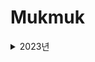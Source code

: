 # Mukmuk

<details>
<summary>2023년</summary>
<details>
<summary>4월</summary>
<details>
<summary>17일</summary>
<div markdown="1">
2023년 4월 17일 [알고리즘 - 수학] : https://velog.io/@rosesua318/23%EB%85%84-4%EC%9B%94-17%EC%9D%BC-%EC%95%8C%EA%B3%A0%EB%A6%AC%EC%A6%98
</div>
</details>

<details>
<summary>18일</summary>
<div markdown="1">
2023년 4월 18일 [알고리즘 - 수학] : https://velog.io/@rosesua318/23%EB%85%84-4%EC%9B%94-18%EC%9D%BC-%EC%95%8C%EA%B3%A0%EB%A6%AC%EC%A6%98-%EC%88%98%ED%95%99
</div>
</details>

<details>
<summary>19일</summary>
<div markdown="1">
2023년 4월 19일 [알고리즘 - 수학] : https://velog.io/@rosesua318/23%EB%85%84-4%EC%9B%94-19%EC%9D%BC-%EC%95%8C%EA%B3%A0%EB%A6%AC%EC%A6%98-%EC%88%98%ED%95%99
</div>
</details>

<details>
<summary>20일</summary>
<div markdown="1">
2023년 4월 20일 [알고리즘 - 수학] : https://velog.io/@rosesua318/23%EB%85%84-4%EC%9B%94-20%EC%9D%BC-%EC%95%8C%EA%B3%A0%EB%A6%AC%EC%A6%98-%EC%88%98%ED%95%99
</div>
</details>

<details>
<summary>21일</summary>
<div markdown="1">
2023년 4월 21일 [알고리즘 - 수학] : https://velog.io/@rosesua318/23%EB%85%84-4%EC%9B%94-21%EC%9D%BC-%EC%95%8C%EA%B3%A0%EB%A6%AC%EC%A6%98-%EC%88%98%ED%95%99
</div>
</details>

<details>
<summary>24일</summary>
<div markdown="1">
2023년 4월 24일 [알고리즘 - 자료구조] : https://velog.io/@rosesua318/23%EB%85%84-4%EC%9B%94-24%EC%9D%BC
</div>
</details>

<details>
<summary>25일</summary>
<div markdown="1">
2023년 4월 25일 [알고리즘 - 자료구조] : https://velog.io/@rosesua318/23%EB%85%84-4%EC%9B%94-24%EC%9D%BC-%EC%95%8C%EA%B3%A0%EB%A6%AC%EC%A6%98-%EC%9E%90%EB%A3%8C%EA%B5%AC%EC%A1%B0
</div>
</details>

<details>
<summary>26일</summary>
<div markdown="1">
2023년 4월 26일 [알고리즘 - 자료구조] : https://velog.io/@rosesua318/23%EB%85%84-4%EC%9B%94-25%EC%9D%BC-%EC%95%8C%EA%B3%A0%EB%A6%AC%EC%A6%98-%EC%9E%90%EB%A3%8C%EA%B5%AC%EC%A1%B0
</div>
</details>

<details>
<summary>27일</summary>
<div markdown="1">
2023년 4월 27일 [알고리즘 - 자료구조] : https://velog.io/@rosesua318/23%EB%85%84-4%EC%9B%94-27%EC%9D%BC-%EC%95%8C%EA%B3%A0%EB%A6%AC%EC%A6%98-%EC%9E%90%EB%A3%8C%EA%B5%AC%EC%A1%B0
</div>
</details>

<details>
<summary>28일</summary>
<div markdown="1">
2023년 4월 28일 [알고리즘 - 자료구조] : https://velog.io/@rosesua318/23%EB%85%84-4%EC%9B%94-28%EC%9D%BC-%EC%95%8C%EA%B3%A0%EB%A6%AC%EC%A6%98-%EC%9E%90%EB%A3%8C%EA%B5%AC%EC%A1%B0
</div>
</details>

<details>
<summary>29일</summary>
<div markdown="1">
2023년 4월 29일 [알고리즘 - 자료구조] : https://velog.io/@rosesua318/23%EB%85%84-4%EC%9B%94-29%EC%9D%BC-%EC%95%8C%EA%B3%A0%EB%A6%AC%EC%A6%98-%EC%9E%90%EB%A3%8C%EA%B5%AC%EC%A1%B0
</details>

<details>
<summary>30일</summary>
<div markdown="1">
2023년 4월 30일 [알고리즘 - 자료구조] : https://velog.io/@rosesua318/23%EB%85%84-4%EC%9B%94-30%EC%9D%BC-%EC%95%8C%EA%B3%A0%EB%A6%AC%EC%A6%98-%EC%9E%90%EB%A3%8C%EA%B5%AC%EC%A1%B0
</details>
</details>

<details>
<summary>5월</summary>
<details>
<summary>1일</summary>
<div markdown="1">
2023년 5월 1일 [알고리즘 - 자료구조] : https://velog.io/@rosesua318/23%EB%85%84-5%EC%9B%94-1%EC%9D%BC
</div>
</details>

<details>
<summary>2일</summary>
<div markdown="1">
2023년 5월 2일 [알고리즘 - 자료구조] : https://velog.io/@rosesua318/23%EB%85%84-5%EC%9B%94-2%EC%9D%BC-%EC%95%8C%EA%B3%A0%EB%A6%AC%EC%A6%98-%EC%9E%90%EB%A3%8C%EA%B5%AC%EC%A1%B0
</div>
</details>

<details>
<summary>3일</summary>
<div markdown="1">
2023년 5월 3일 [알고리즘 - 자료구조] : https://velog.io/@rosesua318/23%EB%85%84-5%EC%9B%94-3%EC%9D%BC-%EC%95%8C%EA%B3%A0%EB%A6%AC%EC%A6%98-%EC%9E%90%EB%A3%8C%EA%B5%AC%EC%A1%B0
</div>
</details>
  
<details>
<summary>4일</summary>
<div markdown="1">
2023년 5월 4일 [알고리즘 - 자료구조] : https://velog.io/@rosesua318/23%EB%85%84-5%EC%9B%94-4%EC%9D%BC-%EC%95%8C%EA%B3%A0%EB%A6%AC%EC%A6%98-%EC%9E%90%EB%A3%8C%EA%B5%AC%EC%A1%B0
</div>
</details>

<details>
<summary>5일</summary>
<div markdown="1">
2023년 5월 5일 [알고리즘 - 자료구조] : https://velog.io/@rosesua318/23%EB%85%84-5%EC%9B%94-5%EC%9D%BC-%EC%95%8C%EA%B3%A0%EB%A6%AC%EC%A6%98-%EC%9E%90%EB%A3%8C%EA%B5%AC%EC%A1%B0
</div>
</details>

<details>
<summary>8일</summary>
<div markdown="1">
2023년 5월 8일 [알고리즘 - DP] : https://velog.io/@rosesua318/23%EB%85%84-5%EC%9B%94-8%EC%9D%BC-%EC%95%8C%EA%B3%A0%EB%A6%AC%EC%A6%98-DP
</div>
</details>

<details>
<summary>9일</summary>
<div markdown="1">
2023년 5월 9일 [알고리즘 - DP] : https://velog.io/@rosesua318/23%EB%85%84-5%EC%9B%94-9%EC%9D%BC-%EC%95%8C%EA%B3%A0%EB%A6%AC%EC%A6%98-DP
</div>
</details>
  
<details>
<summary>10일</summary>
<div markdown="1">
2023년 5월 10일 [알고리즘 - DP] : https://velog.io/@rosesua318/23%EB%85%84-5%EC%9B%94-10%EC%9D%BC-%EC%95%8C%EA%B3%A0%EB%A6%AC%EC%A6%98-DP
</div>
</details>

<details>
<summary>11일</summary>
<div markdown="1">
2023년 5월 11일 [알고리즘 - DP] : https://velog.io/@rosesua318/23%EB%85%84-5%EC%9B%94-11%EC%9D%BC-%EC%95%8C%EA%B3%A0%EB%A6%AC%EC%A6%98-DP
</div>
</details>
  
<details>
<summary>12일</summary>
<div markdown="1">
2023년 5월 12일 [알고리즘 - DP] : https://velog.io/@rosesua318/23%EB%85%84-5%EC%9B%94-12%EC%9D%BC-%EC%95%8C%EA%B3%A0%EB%A6%AC%EC%A6%98-DP
</div>
</details>
  
<details>
<summary>15일</summary>
<div markdown="1">
2023년 5월 15일 [알고리즘 - DP] : https://velog.io/@rosesua318/23%EB%85%84-5%EC%9B%94-15%EC%9D%BC-%EC%95%8C%EA%B3%A0%EB%A6%AC%EC%A6%98-DP
</div>
</details>
  
<details>
<summary>16일</summary>
<div markdown="1">
2023년 5월 16일 [알고리즘 - DP] : https://velog.io/@rosesua318/23%EB%85%84-5%EC%9B%94-16%EC%9D%BC-%EC%95%8C%EA%B3%A0%EB%A6%AC%EC%A6%98-DP
</div>
</details>
  
<details>
<summary>17일</summary>
<div markdown="1">
2023년 5월 17일 [알고리즘 - DP] : https://velog.io/@rosesua318/23%EB%85%84-5%EC%9B%94-17%EC%9D%BC-%EC%95%8C%EA%B3%A0%EB%A6%AC%EC%A6%98-DP
</div>
</details>
  
<details>
<summary>18일</summary>
<div markdown="1">
2023년 5월 18일 [알고리즘 - DP] : https://velog.io/@rosesua318/23%EB%85%84-5%EC%9B%94-18%EC%9D%BC-%EC%95%8C%EA%B3%A0%EB%A6%AC%EC%A6%98-DP
</div>
</details>
  
<details>
<summary>19일</summary>
<div markdown="1">
2023년 5월 19일 [알고리즘 - DP] : https://velog.io/@rosesua318/23%EB%85%84-5%EC%9B%94-19%EC%9D%BC-%EC%95%8C%EA%B3%A0%EB%A6%AC%EC%A6%98-DP
</div>
</details>
  
<details>
<summary>22일</summary>
<div markdown="1">
2023년 5월 22일 [알고리즘 - 완탐] : https://velog.io/@rosesua318/23%EB%85%84-5%EC%9B%94-22%EC%9D%BC-%EC%95%8C%EA%B3%A0%EB%A6%AC%EC%A6%98-%EC%99%84%ED%83%90
</div>
</details>
  
<details>
<summary>23일</summary>
<div markdown="1">
2023년 5월 23일 [알고리즘 - 완탐] : https://velog.io/@rosesua318/23%EB%85%84-5%EC%9B%94-23%EC%9D%BC-%EC%95%8C%EA%B3%A0%EB%A6%AC%EC%A6%98-%EC%99%84%ED%83%90 
</div>
</details>
  
<details>
<summary>24일</summary>
<div markdown="1">
2023년 5월 24일 [알고리즘 - 완탐] : https://velog.io/@rosesua318/23%EB%85%84-5%EC%9B%94-24%EC%9D%BC-%EC%95%8C%EA%B3%A0%EB%A6%AC%EC%A6%98-%EC%99%84%ED%83%90 
</div>
</details>
  
<details>
<summary>26일</summary>
<div markdown="1">
2023년 5월 26일 [알고리즘 - 완탐] : https://velog.io/@rosesua318/23%EB%85%84-5%EC%9B%94-26%EC%9D%BC-%EC%95%8C%EA%B3%A0%EB%A6%AC%EC%A6%98-%EC%99%84%ED%83%90
</div>
</details>
  
<details>
<summary>27일</summary>
<div markdown="1">
2023년 5월 27일 (1) [알고리즘 - 완탐] : https://velog.io/@rosesua318/23%EB%85%84-5%EC%9B%94-27%EC%9D%BC-1-%EC%95%8C%EA%B3%A0%EB%A6%AC%EC%A6%98-%EC%99%84%ED%83%90
</div>
<div markdown="1">
2023년 5월 27일 (2) [알고리즘 - 완탐] : https://velog.io/@rosesua318/23%EB%85%84-5%EC%9B%94-27%EC%9D%BC-2-%EC%95%8C%EA%B3%A0%EB%A6%AC%EC%A6%98-%EC%99%84%ED%83%90
</div>
</details>
  
<details>
<summary>28일</summary>
<div markdown="1">
2023년 5월 28일 (1) [알고리즘 - 완탐] : https://velog.io/@rosesua318/23%EB%85%84-5%EC%9B%94-28%EC%9D%BC-1-%EC%95%8C%EA%B3%A0%EB%A6%AC%EC%A6%98-%EC%99%84%ED%83%90
</div>
<div markdown="1">
2023년 5월 28일 (2) [알고리즘 - 완탐] : https://velog.io/@rosesua318/23%EB%85%84-5%EC%9B%94-28%EC%9D%BC-2-%EC%95%8C%EA%B3%A0%EB%A6%AC%EC%A6%98-%EC%99%84%ED%83%90
</div>
</details>

</details>
  
<details>
<summary>6월</summary>
<details>
<summary>12일</summary>
<div markdown="1">
2023년 6월 12일 [알고리즘 - 그래프] : https://velog.io/@rosesua318/23%EB%85%84-6%EC%9B%94-12%EC%9D%BC-%EC%95%8C%EA%B3%A0%EB%A6%AC%EC%A6%98-%EA%B7%B8%EB%9E%98%ED%94%84
</div>
</details>

<details>
<summary>13일</summary>
<div markdown="1">
2023년 6월 13일 [알고리즘 - 그래프] : https://velog.io/@rosesua318/23%EB%85%84-6%EC%9B%94-13%EC%9D%BC-%EC%95%8C%EA%B3%A0%EB%A6%AC%EC%A6%98-%EA%B7%B8%EB%9E%98%ED%94%84
</div>
</details>
  
<details>
<summary>14일</summary>
<div markdown="1">
2023년 6월 14일 [알고리즘 - 그래프] : https://velog.io/@rosesua318/23%EB%85%84-6%EC%9B%94-14%EC%9D%BC-%EC%95%8C%EA%B3%A0%EB%A6%AC%EC%A6%98-%EA%B7%B8%EB%9E%98%ED%94%84
</div>
</details>
  
<details>
<summary>15일</summary>
<div markdown="1">
2023년 6월 15일 [알고리즘 - 그래프] : https://velog.io/@rosesua318/23%EB%85%84-6%EC%9B%94-15%EC%9D%BC-%EC%95%8C%EA%B3%A0%EB%A6%AC%EC%A6%98-%EA%B7%B8%EB%9E%98%ED%94%84
</div>
</details>
  
<details>
<summary>16일</summary>
<div markdown="1">
2023년 6월 16일 [알고리즘 - BFS] : https://velog.io/@rosesua318/23%EB%85%84-6%EC%9B%94-16%EC%9D%BC-%EC%95%8C%EA%B3%A0%EB%A6%AC%EC%A6%98-%EA%B7%B8%EB%9E%98%ED%94%84
</div>
</details>

<details>
<summary>17일</summary>
<div markdown="1">
2023년 6월 17일 [알고리즘 - BFS] : https://velog.io/@rosesua318/23%EB%85%84-6%EC%9B%94-17%EC%9D%BC-%EC%95%8C%EA%B3%A0%EB%A6%AC%EC%A6%98-BFS
</div>
</details>
  
<details>
<summary>19일</summary>
<div markdown="1">
2023년 6월 19일 [알고리즘 - 트리] : https://velog.io/@rosesua318/23%EB%85%84-6%EC%9B%94-19%EC%9D%BC-%EC%95%8C%EA%B3%A0%EB%A6%AC%EC%A6%98-%ED%8A%B8%EB%A6%AC
</div>
</details>

<details>
<summary>20일</summary>
<div markdown="1">
2023년 6월 20일 [알고리즘 - 트리] : https://velog.io/@rosesua318/23%EB%85%84-6%EC%9B%94-20%EC%9D%BC-%EC%95%8C%EA%B3%A0%EB%A6%AC%EC%A6%98-%ED%8A%B8%EB%A6%AC
</div>
</details>

<details>
<summary>27일</summary>
<div markdown="1">
문자열 나누기 [Java] : https://velog.io/@rosesua318/%EB%AC%B8%EC%9E%90%EC%97%B4-%EB%82%98%EB%88%84%EA%B8%B0-Java
</div>
</details>

<details>
<summary>28일</summary>
<div markdown="1">
2023년 6월 28일 [알고리즘 - BFS] : https://velog.io/@rosesua318/23%EB%85%84-6%EC%9B%94-28%EC%9D%BC-%EC%95%8C%EA%B3%A0%EB%A6%AC%EC%A6%98-BFS
</div>
</details>

<details>
<summary>29일</summary>
<div markdown="1">
2023년 6월 29일 [알고리즘 - BFS] : https://velog.io/@rosesua318/23%EB%85%84-6%EC%9B%94-29%EC%9D%BC-%EC%95%8C%EA%B3%A0%EB%A6%AC%EC%A6%98-BFS
</div>
</details>

<details>
<summary>30일</summary>
<div markdown="1">
2023년 6월 30일 [알고리즘 - BFS] : https://velog.io/@rosesua318/23%EB%85%84-6%EC%9B%94-30%EC%9D%BC-%EC%95%8C%EA%B3%A0%EB%A6%AC%EC%A6%98-BFS
</div>
</details>
  
</details>


<details>
<summary>7월</summary>
<details>
<summary>3일</summary>
<div markdown="1">
2023년 7월 3일 [알고리즘 - BFS] : https://velog.io/@rosesua318/23%EB%85%84-7%EC%9B%94-3%EC%9D%BC-%EC%95%8C%EA%B3%A0%EB%A6%AC%EC%A6%98-BFS
</div>
</details>

<details>
<summary>5일</summary>
<div markdown="1">
2023년 7월 5일 [알고리즘 - 시뮬레이션] : https://velog.io/@rosesua318/23%EB%85%84-7%EC%9B%94-5%EC%9D%BC-%EC%95%8C%EA%B3%A0%EB%A6%AC%EC%A6%98-%EC%8B%9C%EB%AE%AC%EB%A0%88%EC%9D%B4%EC%85%98
</div>
</details>

<details>
<summary>6일</summary>
<div markdown="1">
2023년 7월 6일 [알고리즘 - 그리디] : https://velog.io/@rosesua318/23%EB%85%84-7%EC%9B%94-6%EC%9D%BC-%EC%95%8C%EA%B3%A0%EB%A6%AC%EC%A6%98-%EA%B7%B8%EB%A6%AC%EB%94%94
</div>
</details>

<details>
<summary>7일</summary>
<div markdown="1">
2023년 7월 7일 [알고리즘 - 그리디] : https://velog.io/@rosesua318/23%EB%85%84-7%EC%9B%94-7%EC%9D%BC-%EC%95%8C%EA%B3%A0%EB%A6%AC%EC%A6%98-%EA%B7%B8%EB%A6%AC%EB%94%94
</div>
</details>

<details>
<summary>10일</summary>
<div markdown="1">
2023년 7월 10일 [알고리즘 - 그리디] : https://velog.io/@rosesua318/23%EB%85%84-7%EC%9B%94-10%EC%9D%BC-%EC%95%8C%EA%B3%A0%EB%A6%AC%EC%A6%98-%EA%B7%B8%EB%A6%AC%EB%94%94
</div>
</details>

<details>
<summary>11일</summary>
<div markdown="1">
2023년 7월 11일 [알고리즘 - 그리디] : https://velog.io/@rosesua318/23%EB%85%84-7%EC%9B%94-11%EC%9D%BC-%EC%95%8C%EA%B3%A0%EB%A6%AC%EC%A6%98-%EA%B7%B8%EB%A6%AC%EB%94%94
</div>
</details>

<details>
<summary>12일</summary>
<div markdown="1">
2023년 7월 12일 [알고리즘 - 그리디] : https://velog.io/@rosesua318/23%EB%85%84-7%EC%9B%94-12%EC%9D%BC-%EC%95%8C%EA%B3%A0%EB%A6%AC%EC%A6%98-%EA%B7%B8%EB%A6%AC%EB%94%94
</div>
</details>

<details>
<summary>13일</summary>
<div markdown="1">
2023년 7월 13일 [알고리즘 - 이분탐색] : https://velog.io/@rosesua318/23%EB%85%84-7%EC%9B%94-13%EC%9D%BC-%EC%95%8C%EA%B3%A0%EB%A6%AC%EC%A6%98-%EC%9D%B4%EB%B6%84%ED%83%90%EC%83%89
</div>
</details>

<details>
<summary>14일</summary>
<div markdown="1">
2023년 7월 14일 [알고리즘 - 이분탐색] : https://velog.io/@rosesua318/23%EB%85%84-7%EC%9B%94-14%EC%9D%BC-%EC%95%8C%EA%B3%A0%EB%A6%AC%EC%A6%98-%EC%9D%B4%EB%B6%84%ED%83%90%EC%83%89
</div>
</details>

<details>
<summary>15일</summary>
<div markdown="1">
2023년 7월 15일 [알고리즘 - 이분탐색] : https://velog.io/@rosesua318/23%EB%85%84-7%EC%9B%94-15%EC%9D%BC-%EC%95%8C%EA%B3%A0%EB%A6%AC%EC%A6%98-%EC%9D%B4%EB%B6%84%ED%83%90%EC%83%89
</div>
</details>

<details>
<summary>17일</summary>
<div markdown="1">
2023년 7월 17일 [알고리즘 - 분할 정복] : https://velog.io/@rosesua318/23%EB%85%84-7%EC%9B%94-17%EC%9D%BC-%EC%95%8C%EA%B3%A0%EB%A6%AC%EC%A6%98-%EB%B6%84%ED%95%A0-%EC%A0%95%EB%B3%B5
</div>
</details>

<details>
<summary>19일</summary>
<div markdown="1">
2023년 7월 19일 [알고리즘 - 분할 정복] : https://velog.io/@rosesua318/23%EB%85%84-7%EC%9B%94-19%EC%9D%BC-%EC%95%8C%EA%B3%A0%EB%A6%AC%EC%A6%98-%EB%B6%84%ED%95%A0-%EC%A0%95%EB%B3%B5
</div>
</details>

<details>
<summary>20일</summary>
<div markdown="1">
2023년 7월 20일 [알고리즘 - 해싱, 시간파싱] : https://velog.io/@rosesua318/23%EB%85%84-7%EC%9B%94-20%EC%9D%BC-%EC%95%8C%EA%B3%A0%EB%A6%AC%EC%A6%98-%ED%95%B4%EC%8B%B1-%EC%8B%9C%EA%B0%84%ED%8C%8C%EC%8B%B1
</div>
</details>

<details>
<summary>21일</summary>
<div markdown="1">
2023년 7월 21일 [알고리즘 - 정렬] : https://velog.io/@rosesua318/23%EB%85%84-7%EC%9B%94-21%EC%9D%BC-%EC%95%8C%EA%B3%A0%EB%A6%AC%EC%A6%98-%EC%A0%95%EB%A0%AC
</div>
</details>

<details>
<summary>22일</summary>
<div markdown="1">
2023년 7월 22일 [알고리즘 - 정렬] : https://velog.io/@rosesua318/23%EB%85%84-7%EC%9B%94-22%EC%9D%BC-%EC%95%8C%EA%B3%A0%EB%A6%AC%EC%A6%98-%EC%A0%95%EB%A0%AC
</div>
</details>

<details>
<summary>24일</summary>
<div markdown="1">
2023년 7월 24일 [알고리즘 - 브루트 포스 - 순열] : https://velog.io/@rosesua318/23%EB%85%84-7%EC%9B%94-24%EC%9D%BC-%EC%95%8C%EA%B3%A0%EB%A6%AC%EC%A6%98-%EB%B8%8C%EB%A3%A8%ED%8A%B8-%ED%8F%AC%EC%8A%A4-%EC%88%9C%EC%97%B4
</div>
</details>

<details>
<summary>25일</summary>
<div markdown="1">
2023년 7월 25일 [알고리즘 - 브루트 포스 : 재귀] : https://velog.io/@rosesua318/23%EB%85%84-7%EC%9B%94-25%EC%9D%BC-%EC%95%8C%EA%B3%A0%EB%A6%AC%EC%A6%98-%EB%B8%8C%EB%A3%A8%ED%8A%B8-%ED%8F%AC%EC%8A%A4-%EC%9E%AC%EA%B7%80
</div>
</details>

<details>
<summary>26일</summary>
<div markdown="1">
2023년 7월 26일 [알고리즘 - 브루트 포스 : 재귀] : https://velog.io/@rosesua318/23%EB%85%84-7%EC%9B%94-26%EC%9D%BC-%EC%95%8C%EA%B3%A0%EB%A6%AC%EC%A6%98-%EB%B8%8C%EB%A3%A8%ED%8A%B8-%ED%8F%AC%EC%8A%A4-%EC%9E%AC%EA%B7%80
</div>
</details>

<details>
<summary>27일</summary>
<div markdown="1">
2023년 7월 27일 [알고리즘 - 브루트 포스 : 재귀(백트래킹)] : https://velog.io/@rosesua318/23%EB%85%84-7%EC%9B%94-27%EC%9D%BC-%EC%95%8C%EA%B3%A0%EB%A6%AC%EC%A6%98-%EB%B8%8C%EB%A3%A8%ED%8A%B8-%ED%8F%AC%EC%8A%A4-%EC%9E%AC%EA%B7%80%EB%B0%B1%ED%8A%B8%EB%9E%98%ED%82%B9
</div>
</details>

<details>
<summary>28일</summary>
<div markdown="1">
2023년 7월 28일 [알고리즘 - 자료구조 활용] : https://velog.io/@rosesua318/23%EB%85%84-7%EC%9B%94-28%EC%9D%BC-%EC%95%8C%EA%B3%A0%EB%A6%AC%EC%A6%98-%EC%9E%90%EB%A3%8C%EA%B5%AC%EC%A1%B0-%ED%99%9C%EC%9A%A9
</div>
</details>

<details>
<summary>31일</summary>
<div markdown="1">
2023년 7월 31일 [알고리즘 - 자료구조 활용] : https://velog.io/@rosesua318/23%EB%85%84-7%EC%9B%94-31%EC%9D%BC-%EC%95%8C%EA%B3%A0%EB%A6%AC%EC%A6%98-%EC%9E%90%EB%A3%8C%EA%B5%AC%EC%A1%B0-%ED%99%9C%EC%9A%A9
</div>
</details>
</details>

<details>
<summary>8월</summary>

<details>
<summary>1일</summary>
<div markdown="1">
2023년 8월 1일 [알고리즘 - 자료구조 활용] : https://velog.io/@rosesua318/23%EB%85%84-8%EC%9B%94-1%EC%9D%BC-%EC%95%8C%EA%B3%A0%EB%A6%AC%EC%A6%98-%EC%9E%90%EB%A3%8C%EA%B5%AC%EC%A1%B0-%ED%99%9C%EC%9A%A9
</div>
</details>

<details>
<summary>2일</summary>
<div markdown="1">
2023년 8월 2일 [알고리즘 - sorting & thinking] : https://velog.io/@rosesua318/23%EB%85%84-8%EC%9B%94-2%EC%9D%BC-%EC%95%8C%EA%B3%A0%EB%A6%AC%EC%A6%98-
</div>
</details>

<details>
<summary>3일</summary>
<div markdown="1">
2023년 8월 3일 [알고리즘 - sorting & thinking] : https://velog.io/@rosesua318/23%EB%85%84-8%EC%9B%94-3%EC%9D%BC-%EC%95%8C%EA%B3%A0%EB%A6%AC%EC%A6%98-sorting-thinking
</div>
</details>

<details>
<summary>7일</summary>
<div markdown="1">
2023년 8월 7일 [알고리즘 - 투 포인터] : https://velog.io/@rosesua318/23%EB%85%84-8%EC%9B%94-7%EC%9D%BC-%EC%95%8C%EA%B3%A0%EB%A6%AC%EC%A6%98-%ED%88%AC-%ED%8F%AC%EC%9D%B8%ED%84%B0
</div>
</details>

<details>
<summary>8일</summary>
<div markdown="1">
2023년 8월 8일 [알고리즘 - sorting & thinking] : https://velog.io/@rosesua318/23%EB%85%84-8%EC%9B%94-8%EC%9D%BC-%EC%95%8C%EA%B3%A0%EB%A6%AC%EC%A6%98-sorting-thinking
</div>
</details>

<details>
<summary>9일</summary>
<div markdown="1">
2023년 8월 9일 [알고리즘 - sorting & thinking] : https://velog.io/@rosesua318/23%EB%85%84-8%EC%9B%94-9%EC%9D%BC-%EC%95%8C%EA%B3%A0%EB%A6%AC%EC%A6%98-sorting-thinking
</div>
</details>

<details>
<summary>10일</summary>
<div markdown="1">
2023년 8월 10일 [알고리즘 - 그리디] : https://velog.io/@rosesua318/23%EB%85%84-8%EC%9B%94-10%EC%9D%BC-%EC%95%8C%EA%B3%A0%EB%A6%AC%EC%A6%98-%EA%B7%B8%EB%A6%AC%EB%94%94 
</div>
</details>

<details>
<summary>11일</summary>
<div markdown="1">
2023년 8월 11일 [알고리즘 - 슬라이딩 윈도우] : https://velog.io/@rosesua318/23%EB%85%84-8%EC%9B%94-11%EC%9D%BC-%EC%95%8C%EA%B3%A0%EB%A6%AC%EC%A6%98-%EC%8A%AC%EB%9D%BC%EC%9D%B4%EB%94%A9-%EC%9C%88%EB%8F%84%EC%9A%B0
</div>
</details>


<details>
<summary>14일</summary>
<div markdown="1">
2023년 8월 14일 [알고리즘 - 그리디] : https://velog.io/@rosesua318/23%EB%85%84-8%EC%9B%94-14%EC%9D%BC-%EC%95%8C%EA%B3%A0%EB%A6%AC%EC%A6%98-%EA%B7%B8%EB%A6%AC%EB%94%94
</div>
</details>

<details>
<summary>15일</summary>
<div markdown="1">
2023년 8월 15일 [알고리즘 - 우선순위 큐] : https://velog.io/@rosesua318/23%EB%85%84-8%EC%9B%94-15%EC%9D%BC-%EC%95%8C%EA%B3%A0%EB%A6%AC%EC%A6%98-%EC%9A%B0%EC%84%A0%EC%88%9C%EC%9C%84-%ED%81%90
</div>
</details>

<details>
<summary>16일</summary>
<div markdown="1">
2023년 8월 16일 [알고리즘 - 그리디] : https://velog.io/@rosesua318/23%EB%85%84-8%EC%9B%94-16%EC%9D%BC-%EC%95%8C%EA%B3%A0%EB%A6%AC%EC%A6%98-%EA%B7%B8%EB%A6%AC%EB%94%94
</div>
</details>

<details>
<summary>17일</summary>
<div markdown="1">
2023년 8월 17일 [알고리즘 - 그리디] : https://velog.io/@rosesua318/23%EB%85%84-8%EC%9B%94-17%EC%9D%BC-%EC%95%8C%EA%B3%A0%EB%A6%AC%EC%A6%98-%EA%B7%B8%EB%A6%AC%EB%94%94
</div>
</details>

<details>
<summary>18일</summary>
<div markdown="1">
2023년 8월 18일 [알고리즘 - DFS] : https://velog.io/@rosesua318/23%EB%85%84-8%EC%9B%94-18%EC%9D%BC-%EC%95%8C%EA%B3%A0%EB%A6%AC%EC%A6%98-DFS
</div>
</details>

<details>
<summary>21일</summary>
<div markdown="1">
2023년 8월 21일 [알고리즘 - DFS] : https://velog.io/@rosesua318/23%EB%85%84-8%EC%9B%94-21%EC%9D%BC-%EC%95%8C%EA%B3%A0%EB%A6%AC%EC%A6%98-DFS
</div>
</details>

<details>
<summary>22일</summary>
<div markdown="1">
2023년 8월 22일 [알고리즘 - DFS] : https://velog.io/@rosesua318/23%EB%85%84-8%EC%9B%94-22%EC%9D%BC-%EC%95%8C%EA%B3%A0%EB%A6%AC%EC%A6%98-DFS 
</div>
</details>

<details>
<summary>23일</summary>
<div markdown="1">
2023년 8월 23일 [알고리즘 - DFS] : https://velog.io/@rosesua318/23%EB%85%84-8%EC%9B%94-23%EC%9D%BC-%EC%95%8C%EA%B3%A0%EB%A6%AC%EC%A6%98-DFS
</div>
</details>



</details>

</details>


